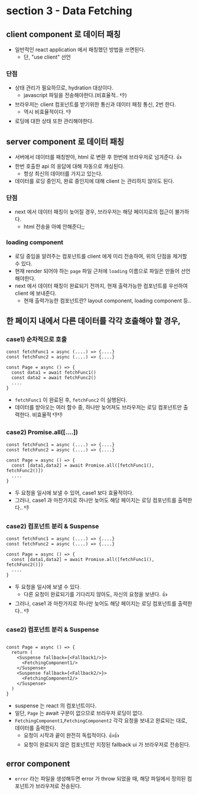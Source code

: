 # section 3 - Data Fetching

## client component 로 데이터 패칭
- 일반적인 react application 에서 패칭했던 방법을 쓰면된다.
  - 단, "use client" 선언

### 단점
- 상태 관리가 필요하므로, hydration 대상이다.
  - javascript 파일을 전송해야한다.(비효율적.. 👎)
- 브라우저는 client 컴포넌트를 받기위한 통신과 데이터 패칭 통신, 2번 한다. 
  - 역시 비효율적이다. 👎
- 로딩에 대한 상태 또한 관리해야한다.

## server component 로 데이터 패칭
- 서버에서 데이터를 패칭받아, html 로 변환 후 한번에 브라우저로 넘겨준다. 👍
- 한번 호출한 api 의 응답에 대해 자동으로 캐싱된다.
  - 항상 최신의 데이터를 가지고 있는다.
- 데이터를 로딩 중인지, 완료 중인지에 대해 client 는 관리하지 않아도 된다.

### 단점
- next 에서 데이터 패칭이 늦어질 경우, 브라우저는 해당 페이지로의 접근이 불가하다.
  - html 전송을 아예 안해준다;;
  
### loading component
- 로딩 중임을 알려주는 컴포넌트를 client 에게 미리 전송하여, 위의 단점을 제거할 수 있다.
- 현재 render 되어야 하는 `page` 파일 근처에 `loading` 이름으로 파일은 만들어 선언해야한다.
- next 에서 데이터 패칭이 완료되기 전까지, 현재 출력가능한 컴포넌트를 우선하여 client 에 보내준다.
  - 현재 출력가능한 컴포넌트란? layout component, loading component 등..

## 한 페이지 내에서 다른 데이터를 각각 호출해야 할 경우,

### case1) 순차적으로 호출
```tsx
const fetchFunc1 = async (....) => {....}
const fetchFunc2 = async (....) => {....}

const Page = async () => {
  const data1 = await fetchFunc1()
  const data2 = await fetchFunc2()
  ....
}
```

- `fetchFunc1` 이 완료된 후, `fetchFunc2` 이 실행된다.
- 데이터를 받아오는 여러 함수 중, 하나만 늦어져도 브라우저는 로딩 컴포넌트만 출력한다. 비효율적 👎👎

### case2) Promise.all([....])
```tsx
const fetchFunc1 = async (....) => {....}
const fetchFunc2 = async (....) => {....}

const Page = async () => {
  const [data1,data2] = await Promise.all([fetchFunc1(), fetchFunc2()])
  ....
}
```
- 두 요청을 일시에 보낼 수 있어, case1 보다 효율적이다.
- 그러나, case1 과 마찬가지로 하나만 늦어도 해당 페이지는 로딩 컴포넌트를 출력한다.. 👎

### case2) 컴포넌트 분리 & Suspense
```tsx
const fetchFunc1 = async (....) => {....}
const fetchFunc2 = async (....) => {....}

const Page = async () => {
  const [data1,data2] = await Promise.all([fetchFunc1(), fetchFunc2()])
  ....
}
```
- 두 요청을 일시에 보낼 수 있다.
  - 다른 요청이 완료되기를 기다리지 않아도, 자신의 요청을 보낸다. 👍
- 그러나, case1 과 마찬가지로 하나만 늦어도 해당 페이지는 로딩 컴포넌트를 출력한다.. 👎


### case2) 컴포넌트 분리 & Suspense
```tsx

const Page = async () => {
  return (
    <Suspense fallback={<Fallback1/>}>
      <FetchingComponent1/>
    </Suspense>
    <Suspense fallback={<Fallback2/>}>
      <FetchingComponent2/>
    </Suspense>
  )
}
```
- suspense 는 react 의 컴포넌트이다.
- 일단, `Page` 는 await 구문이 없으므로 브라우저 로딩이 없다.
- `FetchingComponent1`,`FetchingComponent2` 각각 요청을 보내고 완료되는 대로, 데이터를 출력한다. 
  - 요청이 시작과 끝이 완전히 독립적이다. 👍👍
  - 요청이 완료되지 않은 컴포넌트만 지정된 fallback ui 가 브라우저로 전송된다.  


## error component
- `error` 라는 파일을 생성해두면 error 가 throw 되었을 때, 해당 파일에서 정의된 컴포넌트가 브라우저로 전송된다.